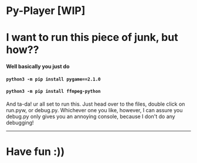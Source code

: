 # Py-Player [WIP]


# I want to run this piece of junk, but how??
#### Well basically you just do
#### `python3 -m pip install pygame==2.1.0`
#### `python3 -m pip install ffmpeg-python`

And ta-da! ur all set to run this. Just head over to the files, double click on run.pyw, or debug.py. Whichever one you like, however, I can assure you debug.py only gives you an annoying console, because I don't do any debugging!

___
# Have fun :))
